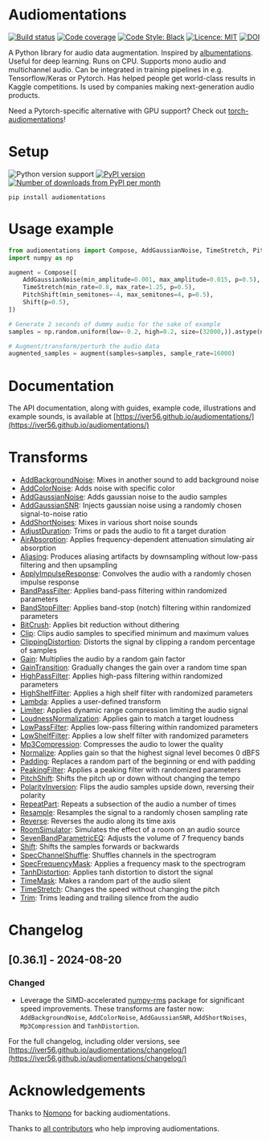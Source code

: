 # Audiomentations

[![Build status](https://img.shields.io/circleci/project/github/iver56/audiomentations/main.svg)](https://circleci.com/gh/iver56/audiomentations)
[![Code coverage](https://img.shields.io/codecov/c/github/iver56/audiomentations/main.svg)](https://codecov.io/gh/iver56/audiomentations)
[![Code Style: Black](https://img.shields.io/badge/code%20style-black-black.svg)](https://github.com/ambv/black)
[![Licence: MIT](https://img.shields.io/pypi/l/audiomentations)](https://github.com/iver56/audiomentations/blob/main/LICENSE)
[![DOI](https://zenodo.org/badge/DOI/10.5281/zenodo.13349246.svg)](https://doi.org/10.5281/zenodo.13349246)

A Python library for audio data augmentation. Inspired by
[albumentations](https://github.com/albu/albumentations). Useful for deep learning. Runs on
CPU. Supports mono audio and multichannel audio. Can be
integrated in training pipelines in e.g. Tensorflow/Keras or Pytorch. Has helped people get
world-class results in Kaggle competitions. Is used by companies making next-generation audio
products.

Need a Pytorch-specific alternative with GPU support? Check out [torch-audiomentations](https://github.com/asteroid-team/torch-audiomentations)!

# Setup

![Python version support](https://img.shields.io/pypi/pyversions/audiomentations)
[![PyPI version](https://img.shields.io/pypi/v/audiomentations.svg?style=flat)](https://pypi.org/project/audiomentations/)
[![Number of downloads from PyPI per month](https://img.shields.io/pypi/dm/audiomentations.svg?style=flat)](https://pypi.org/project/audiomentations/)

`pip install audiomentations`

# Usage example

```python
from audiomentations import Compose, AddGaussianNoise, TimeStretch, PitchShift, Shift
import numpy as np

augment = Compose([
    AddGaussianNoise(min_amplitude=0.001, max_amplitude=0.015, p=0.5),
    TimeStretch(min_rate=0.8, max_rate=1.25, p=0.5),
    PitchShift(min_semitones=-4, max_semitones=4, p=0.5),
    Shift(p=0.5),
])

# Generate 2 seconds of dummy audio for the sake of example
samples = np.random.uniform(low=-0.2, high=0.2, size=(32000,)).astype(np.float32)

# Augment/transform/perturb the audio data
augmented_samples = augment(samples=samples, sample_rate=16000)
```

# Documentation

The API documentation, along with guides, example code, illustrations and example sounds, is available at [https://iver56.github.io/audiomentations/](https://iver56.github.io/audiomentations/)

# Transforms

* [AddBackgroundNoise](https://iver56.github.io/audiomentations/waveform_transforms/add_background_noise/): Mixes in another sound to add background noise
* [AddColorNoise](https://iver56.github.io/audiomentations/waveform_transforms/add_color_noise/): Adds noise with specific color
* [AddGaussianNoise](https://iver56.github.io/audiomentations/waveform_transforms/add_gaussian_noise/): Adds gaussian noise to the audio samples
* [AddGaussianSNR](https://iver56.github.io/audiomentations/waveform_transforms/add_gaussian_snr/): Injects gaussian noise using a randomly chosen signal-to-noise ratio
* [AddShortNoises](https://iver56.github.io/audiomentations/waveform_transforms/add_short_noises/): Mixes in various short noise sounds
* [AdjustDuration](https://iver56.github.io/audiomentations/waveform_transforms/adjust_duration/): Trims or pads the audio to fit a target duration
* [AirAbsorption](https://iver56.github.io/audiomentations/waveform_transforms/air_absorption/): Applies frequency-dependent attenuation simulating air absorption
* [Aliasing](https://iver56.github.io/audiomentations/waveform_transforms/aliasing/): Produces aliasing artifacts by downsampling without low-pass filtering and then upsampling
* [ApplyImpulseResponse](https://iver56.github.io/audiomentations/waveform_transforms/apply_impulse_response/): Convolves the audio with a randomly chosen impulse response
* [BandPassFilter](https://iver56.github.io/audiomentations/waveform_transforms/band_pass_filter/): Applies band-pass filtering within randomized parameters
* [BandStopFilter](https://iver56.github.io/audiomentations/waveform_transforms/band_stop_filter/): Applies band-stop (notch) filtering within randomized parameters
* [BitCrush](https://iver56.github.io/audiomentations/waveform_transforms/bit_crush/): Applies bit reduction without dithering
* [Clip](https://iver56.github.io/audiomentations/waveform_transforms/clip/): Clips audio samples to specified minimum and maximum values
* [ClippingDistortion](https://iver56.github.io/audiomentations/waveform_transforms/clipping_distortion/): Distorts the signal by clipping a random percentage of samples
* [Gain](https://iver56.github.io/audiomentations/waveform_transforms/gain/): Multiplies the audio by a random gain factor
* [GainTransition](https://iver56.github.io/audiomentations/waveform_transforms/gain_transition/): Gradually changes the gain over a random time span
* [HighPassFilter](https://iver56.github.io/audiomentations/waveform_transforms/high_pass_filter/): Applies high-pass filtering within randomized parameters
* [HighShelfFilter](https://iver56.github.io/audiomentations/waveform_transforms/high_shelf_filter/): Applies a high shelf filter with randomized parameters
* [Lambda](https://iver56.github.io/audiomentations/waveform_transforms/lambda/): Applies a user-defined transform
* [Limiter](https://iver56.github.io/audiomentations/waveform_transforms/limiter/): Applies dynamic range compression limiting the audio signal
* [LoudnessNormalization](https://iver56.github.io/audiomentations/waveform_transforms/loudness_normalization/): Applies gain to match a target loudness
* [LowPassFilter](https://iver56.github.io/audiomentations/waveform_transforms/low_pass_filter/): Applies low-pass filtering within randomized parameters
* [LowShelfFilter](https://iver56.github.io/audiomentations/waveform_transforms/low_shelf_filter/): Applies a low shelf filter with randomized parameters
* [Mp3Compression](https://iver56.github.io/audiomentations/waveform_transforms/mp3_compression/): Compresses the audio to lower the quality
* [Normalize](https://iver56.github.io/audiomentations/waveform_transforms/normalize/): Applies gain so that the highest signal level becomes 0 dBFS
* [Padding](https://iver56.github.io/audiomentations/waveform_transforms/padding/): Replaces a random part of the beginning or end with padding
* [PeakingFilter](https://iver56.github.io/audiomentations/waveform_transforms/peaking_filter/): Applies a peaking filter with randomized parameters
* [PitchShift](https://iver56.github.io/audiomentations/waveform_transforms/pitch_shift/): Shifts the pitch up or down without changing the tempo
* [PolarityInversion](https://iver56.github.io/audiomentations/waveform_transforms/polarity_inversion/): Flips the audio samples upside down, reversing their polarity
* [RepeatPart](https://iver56.github.io/audiomentations/waveform_transforms/repeat_part/): Repeats a subsection of the audio a number of times
* [Resample](https://iver56.github.io/audiomentations/waveform_transforms/resample/): Resamples the signal to a randomly chosen sampling rate
* [Reverse](https://iver56.github.io/audiomentations/waveform_transforms/reverse/): Reverses the audio along its time axis
* [RoomSimulator](https://iver56.github.io/audiomentations/waveform_transforms/room_simulator/): Simulates the effect of a room on an audio source
* [SevenBandParametricEQ](https://iver56.github.io/audiomentations/waveform_transforms/seven_band_parametric_eq/): Adjusts the volume of 7 frequency bands
* [Shift](https://iver56.github.io/audiomentations/waveform_transforms/shift/): Shifts the samples forwards or backwards
* [SpecChannelShuffle](https://iver56.github.io/audiomentations/spectrogram_transforms/): Shuffles channels in the spectrogram
* [SpecFrequencyMask](https://iver56.github.io/audiomentations/spectrogram_transforms/): Applies a frequency mask to the spectrogram
* [TanhDistortion](https://iver56.github.io/audiomentations/waveform_transforms/tanh_distortion/): Applies tanh distortion to distort the signal
* [TimeMask](https://iver56.github.io/audiomentations/waveform_transforms/time_mask/): Makes a random part of the audio silent
* [TimeStretch](https://iver56.github.io/audiomentations/waveform_transforms/time_stretch/): Changes the speed without changing the pitch
* [Trim](https://iver56.github.io/audiomentations/waveform_transforms/trim/): Trims leading and trailing silence from the audio

# Changelog

## [0.36.1] - 2024-08-20

### Changed

* Leverage the SIMD-accelerated [numpy-rms](https://pypi.org/project/numpy-rms/) package for significant speed improvements. These transforms are faster now: `AddBackgroundNoise`, `AddColorNoise`, `AddGaussianSNR`, `AddShortNoises`, `Mp3Compression` and `TanhDistortion`.

For the full changelog, including older versions, see [https://iver56.github.io/audiomentations/changelog/](https://iver56.github.io/audiomentations/changelog/)

# Acknowledgements

Thanks to [Nomono](https://nomono.co/) for backing audiomentations.

Thanks to [all contributors](https://github.com/iver56/audiomentations/graphs/contributors) who help improving audiomentations.
